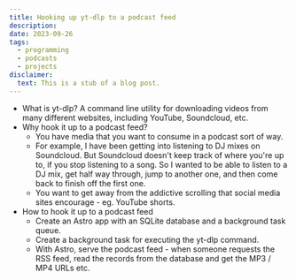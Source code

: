 ```yaml
---
title: Hooking up yt-dlp to a podcast feed
description:
date: 2023-09-26
tags:
  - programming
  - podcasts
  - projects
disclaimer:
  text: This is a stub of a blog post.
---
```


- What is yt-dlp? A command line utility for downloading videos from many
  different websites, including YouTube, Soundcloud, etc.
- Why hook it up to a podcast feed?
  - You have media that you want to consume in a podcast sort of way.
  - For example, I have been getting into listening to DJ mixes on Soundcloud.
    But Soundcloud doesn't keep track of where you're up to, if you stop listening
    to a song. So I wanted to be able to listen to a DJ mix, get half way through,
    jump to another one, and then come back to finish off the first one.
  - You want to get away from the addictive scrolling that social media sites
    encourage - eg. YouTube shorts.
- How to hook it up to a podcast feed
  - Create an Astro app with an SQLite database and a background task queue.
  - Create a background task for executing the yt-dlp command.
  - With Astro, serve the podcast feed - when someone requests the RSS feed,
    read the records from the database and get the MP3 / MP4 URLs etc.

